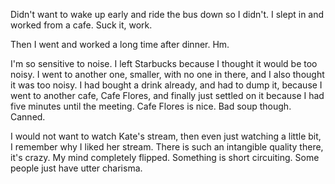 Didn't want to wake up early and ride the bus down so I didn't. I slept in and worked from a cafe. Suck it, work.

Then I went and worked a long time after dinner. Hm.

I'm so sensitive to noise. I left Starbucks because I thought it would be too noisy. I went to another one, smaller, with no one in there, and I also thought it was too noisy. I had bought a drink already, and had to dump it, because I went to another cafe, Cafe Flores, and finally just settled on it because I had five minutes until the meeting. Cafe Flores is nice. Bad soup though. Canned.

I would not want to watch Kate's stream, then even just watching a little bit, I remember why I liked her stream. There is such an intangible quality there, it's crazy. My mind completely flipped. Something is short circuiting. Some people just have utter charisma.
